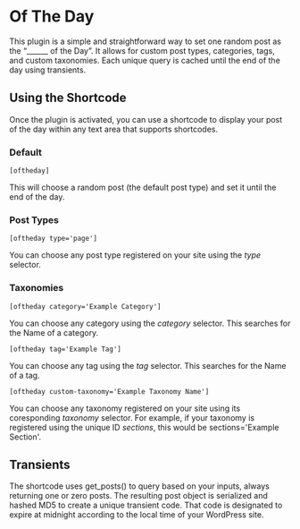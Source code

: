 # Of The Day

This plugin is a simple and straightforward way to set one random post as the “______ of the Day”. It allows for custom post types, categories, tags, and custom taxonomies. Each unique query is cached until the end of the day using transients.

## Using the Shortcode

Once the plugin is activated, you can use a shortcode to display your post of the day within any text area that supports shortcodes.

### Default
```
[oftheday]
```
This will choose a random post (the default post type) and set it until the end of the day.

### Post Types
```
[oftheday type='page']
```
You can choose any post type registered on your site using the _type_ selector.

### Taxonomies
```
[oftheday category='Example Category']
```
You can choose any category using the _category_ selector. This searches for the Name of a category.

```
[oftheday tag='Example Tag']
```
You can choose any tag using the _tag_ selector. This searches for the Name of a tag.

```
[oftheday custom-taxonomy='Example Taxonomy Name']
```
You can choose any taxonomy registered on your site using its coresponding _taxonomy_ selector. For example, if your taxonomy is registered using the unique ID _sections_, this would be sections='Example Section'.

## Transients

The shortcode uses get_posts() to query based on your inputs, always returning one or zero posts. The resulting post object is serialized and hashed MD5 to create a unique transient code. That code is designated to expire at midnight according to the local time of your WordPress site.
